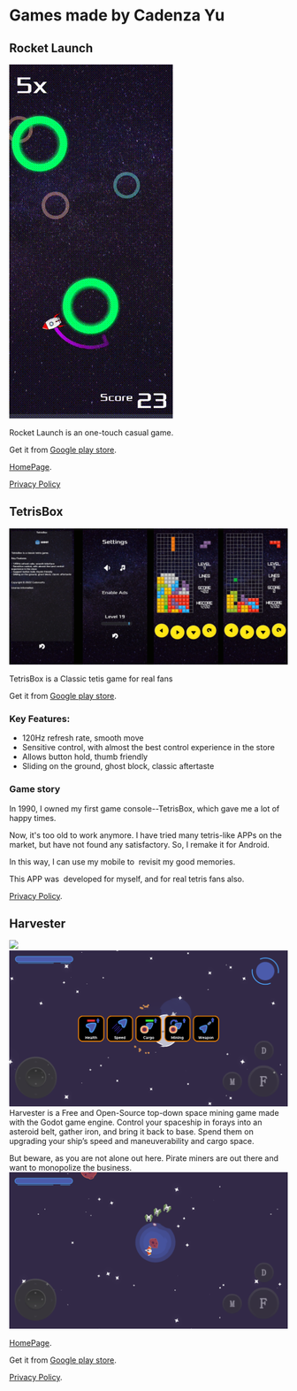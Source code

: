 # Games made by Cadenza Yu

## Rocket Launch
![](./2.gif)

Rocket Launch is an one-touch casual game.

Get it from [Google play store](https://play.google.com/store/apps/details?id=home.cadenzayu.rocketlaunch).

[HomePage](https://cadenzayu.github.io/rocket_launch).

[Privacy Policy](./rocket_launch_privacy_policy.html)


## TetrisBox

![](./TetrisBox.png)

TetrisBox is a Classic tetis game for real fans

Get it from [Google play store](https://play.google.com/store/apps/details?id=home.cadenzayu.tetrisbox).

### Key Features:

- 120Hz refresh rate, smooth move
- Sensitive control, with almost the best control experience in the store
- Allows button hold, thumb friendly
- Sliding on the ground, ghost block, classic aftertaste

### Game story

In 1990, I owned my first game console--TetrisBox, which gave me a lot of happy times.

Now, it's too old to work anymore. I have tried many tetris-like APPs on the market, but have not found any satisfactory. So, I remake it for Android.

In this way, I can use my mobile to  revisit my good memories.

This APP was  developed for myself, and for real tetris fans also.

[Privacy Policy](./tetrisbox_privacy_policy.html).

## Harvester
![](./harvester.gif)
![](./3.png)
Harvester is a Free and Open-Source top-down space mining game made with the Godot game engine. Control your spaceship in forays into an asteroid belt, gather iron, and bring it back to base. Spend them on upgrading your ship’s speed and maneuverability and cargo space.

But beware, as you are not alone out here. Pirate miners are out there and want to monopolize the business.
![](./harvester4.png)

[HomePage](https://cadenzayu.github.io/Harvester).

Get it from [Google play store](https://play.google.com/store/apps/details?id=home.cadenzayu.harvester).

[Privacy Policy](https://cadenzayu.github.io/Harvester/privacy.html).
